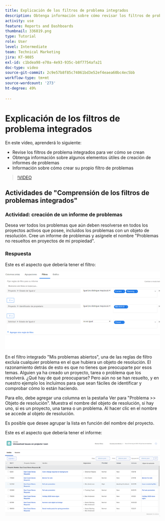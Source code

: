 ```yaml
---
title: Explicación de los filtros de problema integrados
description: Obtenga información sobre cómo revisar los filtros de problemas integrados para ver cómo se crean y crear su propio filtro de problemas en Workfront.
activity: use
feature: Reports and Dashboards
thumbnail: 336819.png
type: Tutorial
role: User
level: Intermediate
team: Technical Marketing
jira: KT-9085
exl-id: c1bdea98-e70a-4e93-935c-b8f7754afa21
doc-type: video
source-git-commit: 2c9e57b8f85c74061bd3e52ef4eaea60bc4ec5bb
workflow-type: tm+mt
source-wordcount: '273'
ht-degree: 49%

---
```


# Explicación de los filtros de problema integrados

En este vídeo, aprenderá lo siguiente:

* Revise los filtros de problema integrados para ver cómo se crean
* Obtenga información sobre algunos elementos útiles de creación de informes de problemas
* Información sobre cómo crear su propio filtro de problemas

>[!VIDEO](https://video.tv.adobe.com/v/336819/?quality=12&learn=on)


## Actividades de &quot;Comprensión de los filtros de problemas integrados&quot;


### Actividad: creación de un informe de problemas

Desea ver todos los problemas que aún deben resolverse en todos los proyectos activos que posee, incluidos los problemas con un objeto de resolución. Cree un informe de problemas y asígnele el nombre &quot;Problemas no resueltos en proyectos de mi propiedad&quot;.

### Respuesta

Este es el aspecto que debería tener el filtro:

![Una imagen de la pantalla para crear un filtro de problemas](assets/opening-built-in-issue-filters-1.png)

En el filtro integrado &quot;Mis problemas abiertos&quot;, una de las reglas de filtro excluía cualquier problema en el que hubiera un objeto de resolución. El razonamiento detrás de esto es que no tienes que preocuparte por esos temas. Alguien ya ha creado un proyecto, tarea o problema que los resolverá. ¿Qué hay de qué preocuparse? Pero aún no se han resuelto, y en nuestro ejemplo los incluimos para que sean fáciles de identificar y comprobar cómo lo están haciendo.

Para ello, debe agregar una columna en la pestaña Ver para &quot;Problema >> Objeto de resolución&quot;. Muestra el nombre del objeto de resolución, si hay uno, si es un proyecto, una tarea o un problema. Al hacer clic en el nombre se accede al objeto de resolución.

Es posible que desee agrupar la lista en función del nombre del proyecto.

Este es el aspecto que debería tener el informe:

![Imagen de un informe de problemas](assets/opening-built-in-issue-filters-2.png)
